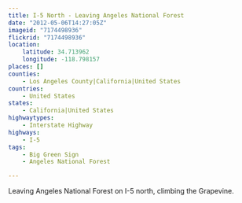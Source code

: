 ```yaml
---
title: I-5 North - Leaving Angeles National Forest
date: "2012-05-06T14:27:05Z"
imageid: "7174498936"
flickrid: "7174498936"
location:
    latitude: 34.713962
    longitude: -118.798157
places: []
counties:
    - Los Angeles County|California|United States
countries:
    - United States
states:
    - California|United States
highwaytypes:
    - Interstate Highway
highways:
    - I-5
tags:
    - Big Green Sign
    - Angeles National Forest

---
```

Leaving Angeles National Forest on I-5 north, climbing the Grapevine.